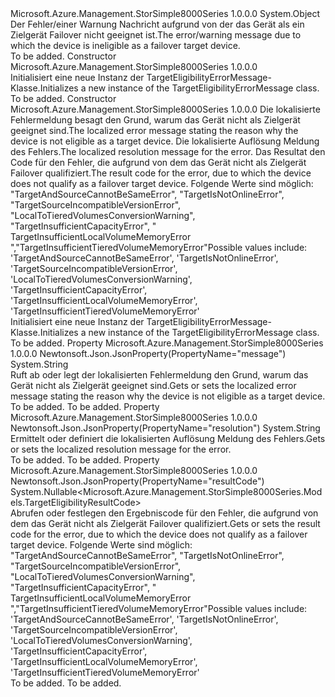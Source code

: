 <Type Name="TargetEligibilityErrorMessage" FullName="Microsoft.Azure.Management.StorSimple8000Series.Models.TargetEligibilityErrorMessage">
  <TypeSignature Language="C#" Value="public class TargetEligibilityErrorMessage" />
  <TypeSignature Language="ILAsm" Value=".class public auto ansi beforefieldinit TargetEligibilityErrorMessage extends System.Object" />
  <TypeSignature Language="DocId" Value="T:Microsoft.Azure.Management.StorSimple8000Series.Models.TargetEligibilityErrorMessage" />
  <TypeSignature Language="VB.NET" Value="Public Class TargetEligibilityErrorMessage" />
  <TypeSignature Language="F#" Value="type TargetEligibilityErrorMessage = class" />
  <AssemblyInfo>
    <AssemblyName>Microsoft.Azure.Management.StorSimple8000Series</AssemblyName>
    <AssemblyVersion>1.0.0.0</AssemblyVersion>
  </AssemblyInfo>
  <Base>
    <BaseTypeName>System.Object</BaseTypeName>
  </Base>
  <Interfaces />
  <Docs>
    <summary>
            <span data-ttu-id="71655-101">Der Fehler/einer Warnung Nachricht aufgrund von der das Gerät als ein Zielgerät Failover nicht geeignet ist.</span><span class="sxs-lookup"><span data-stu-id="71655-101">The error/warning message due to which the device is ineligible as a failover target device.</span></span>
            </summary>
    <remarks>To be added.</remarks>
  </Docs>
  <Members>
    <Member MemberName=".ctor">
      <MemberSignature Language="C#" Value="public TargetEligibilityErrorMessage ();" />
      <MemberSignature Language="ILAsm" Value=".method public hidebysig specialname rtspecialname instance void .ctor() cil managed" />
      <MemberSignature Language="DocId" Value="M:Microsoft.Azure.Management.StorSimple8000Series.Models.TargetEligibilityErrorMessage.#ctor" />
      <MemberSignature Language="VB.NET" Value="Public Sub New ()" />
      <MemberType>Constructor</MemberType>
      <AssemblyInfo>
        <AssemblyName>Microsoft.Azure.Management.StorSimple8000Series</AssemblyName>
        <AssemblyVersion>1.0.0.0</AssemblyVersion>
      </AssemblyInfo>
      <Parameters />
      <Docs>
        <summary>
            <span data-ttu-id="71655-102">Initialisiert eine neue Instanz der TargetEligibilityErrorMessage-Klasse.</span><span class="sxs-lookup"><span data-stu-id="71655-102">Initializes a new instance of the TargetEligibilityErrorMessage class.</span></span>
            </summary>
        <remarks>To be added.</remarks>
      </Docs>
    </Member>
    <Member MemberName=".ctor">
      <MemberSignature Language="C#" Value="public TargetEligibilityErrorMessage (string message = null, string resolution = null, Nullable&lt;Microsoft.Azure.Management.StorSimple8000Series.Models.TargetEligibilityResultCode&gt; resultCode = null);" />
      <MemberSignature Language="ILAsm" Value=".method public hidebysig specialname rtspecialname instance void .ctor(string message, string resolution, valuetype System.Nullable`1&lt;valuetype Microsoft.Azure.Management.StorSimple8000Series.Models.TargetEligibilityResultCode&gt; resultCode) cil managed" />
      <MemberSignature Language="DocId" Value="M:Microsoft.Azure.Management.StorSimple8000Series.Models.TargetEligibilityErrorMessage.#ctor(System.String,System.String,System.Nullable{Microsoft.Azure.Management.StorSimple8000Series.Models.TargetEligibilityResultCode})" />
      <MemberSignature Language="VB.NET" Value="Public Sub New (Optional message As String = null, Optional resolution As String = null, Optional resultCode As Nullable(Of TargetEligibilityResultCode) = null)" />
      <MemberSignature Language="F#" Value="new Microsoft.Azure.Management.StorSimple8000Series.Models.TargetEligibilityErrorMessage : string * string * Nullable&lt;Microsoft.Azure.Management.StorSimple8000Series.Models.TargetEligibilityResultCode&gt; -&gt; Microsoft.Azure.Management.StorSimple8000Series.Models.TargetEligibilityErrorMessage" Usage="new Microsoft.Azure.Management.StorSimple8000Series.Models.TargetEligibilityErrorMessage (message, resolution, resultCode)" />
      <MemberType>Constructor</MemberType>
      <AssemblyInfo>
        <AssemblyName>Microsoft.Azure.Management.StorSimple8000Series</AssemblyName>
        <AssemblyVersion>1.0.0.0</AssemblyVersion>
      </AssemblyInfo>
      <Parameters>
        <Parameter Name="message" Type="System.String" />
        <Parameter Name="resolution" Type="System.String" />
        <Parameter Name="resultCode" Type="System.Nullable&lt;Microsoft.Azure.Management.StorSimple8000Series.Models.TargetEligibilityResultCode&gt;" />
      </Parameters>
      <Docs>
        <param name="message"><span data-ttu-id="71655-103">Die lokalisierte Fehlermeldung besagt den Grund, warum das Gerät nicht als Zielgerät geeignet sind.</span><span class="sxs-lookup"><span data-stu-id="71655-103">The localized error message stating the reason why the device is not eligible as a target device.</span></span></param>
        <param name="resolution"><span data-ttu-id="71655-104">Die lokalisierte Auflösung Meldung des Fehlers.</span><span class="sxs-lookup"><span data-stu-id="71655-104">The localized resolution message for the error.</span></span></param>
        <param name="resultCode"><span data-ttu-id="71655-105">Das Resultat den Code für den Fehler, die aufgrund von dem das Gerät nicht als Zielgerät Failover qualifiziert.</span><span class="sxs-lookup"><span data-stu-id="71655-105">The result code for the error, due to which the device does not qualify as a failover target device.</span></span>
            <span data-ttu-id="71655-106">Folgende Werte sind möglich: "TargetAndSourceCannotBeSameError", "TargetIsNotOnlineError", "TargetSourceIncompatibleVersionError", "LocalToTieredVolumesConversionWarning", "TargetInsufficientCapacityError", " TargetInsufficientLocalVolumeMemoryError ","TargetInsufficientTieredVolumeMemoryError"</span><span class="sxs-lookup"><span data-stu-id="71655-106">Possible values include: 'TargetAndSourceCannotBeSameError', 'TargetIsNotOnlineError', 'TargetSourceIncompatibleVersionError', 'LocalToTieredVolumesConversionWarning', 'TargetInsufficientCapacityError', 'TargetInsufficientLocalVolumeMemoryError', 'TargetInsufficientTieredVolumeMemoryError'</span></span></param>
        <summary>
            <span data-ttu-id="71655-107">Initialisiert eine neue Instanz der TargetEligibilityErrorMessage-Klasse.</span><span class="sxs-lookup"><span data-stu-id="71655-107">Initializes a new instance of the TargetEligibilityErrorMessage class.</span></span>
            </summary>
        <remarks>To be added.</remarks>
      </Docs>
    </Member>
    <Member MemberName="Message">
      <MemberSignature Language="C#" Value="public string Message { get; set; }" />
      <MemberSignature Language="ILAsm" Value=".property instance string Message" />
      <MemberSignature Language="DocId" Value="P:Microsoft.Azure.Management.StorSimple8000Series.Models.TargetEligibilityErrorMessage.Message" />
      <MemberSignature Language="VB.NET" Value="Public Property Message As String" />
      <MemberSignature Language="F#" Value="member this.Message : string with get, set" Usage="Microsoft.Azure.Management.StorSimple8000Series.Models.TargetEligibilityErrorMessage.Message" />
      <MemberType>Property</MemberType>
      <AssemblyInfo>
        <AssemblyName>Microsoft.Azure.Management.StorSimple8000Series</AssemblyName>
        <AssemblyVersion>1.0.0.0</AssemblyVersion>
      </AssemblyInfo>
      <Attributes>
        <Attribute>
          <AttributeName>Newtonsoft.Json.JsonProperty(PropertyName="message")</AttributeName>
        </Attribute>
      </Attributes>
      <ReturnValue>
        <ReturnType>System.String</ReturnType>
      </ReturnValue>
      <Docs>
        <summary>
            <span data-ttu-id="71655-108">Ruft ab oder legt der lokalisierten Fehlermeldung den Grund, warum das Gerät nicht als Zielgerät geeignet sind.</span><span class="sxs-lookup"><span data-stu-id="71655-108">Gets or sets the localized error message stating the reason why the device is not eligible as a target device.</span></span>
            </summary>
        <value>To be added.</value>
        <remarks>To be added.</remarks>
      </Docs>
    </Member>
    <Member MemberName="Resolution">
      <MemberSignature Language="C#" Value="public string Resolution { get; set; }" />
      <MemberSignature Language="ILAsm" Value=".property instance string Resolution" />
      <MemberSignature Language="DocId" Value="P:Microsoft.Azure.Management.StorSimple8000Series.Models.TargetEligibilityErrorMessage.Resolution" />
      <MemberSignature Language="VB.NET" Value="Public Property Resolution As String" />
      <MemberSignature Language="F#" Value="member this.Resolution : string with get, set" Usage="Microsoft.Azure.Management.StorSimple8000Series.Models.TargetEligibilityErrorMessage.Resolution" />
      <MemberType>Property</MemberType>
      <AssemblyInfo>
        <AssemblyName>Microsoft.Azure.Management.StorSimple8000Series</AssemblyName>
        <AssemblyVersion>1.0.0.0</AssemblyVersion>
      </AssemblyInfo>
      <Attributes>
        <Attribute>
          <AttributeName>Newtonsoft.Json.JsonProperty(PropertyName="resolution")</AttributeName>
        </Attribute>
      </Attributes>
      <ReturnValue>
        <ReturnType>System.String</ReturnType>
      </ReturnValue>
      <Docs>
        <summary>
            <span data-ttu-id="71655-109">Ermittelt oder definiert die lokalisierten Auflösung Meldung des Fehlers.</span><span class="sxs-lookup"><span data-stu-id="71655-109">Gets or sets the localized resolution message for the error.</span></span>
            </summary>
        <value>To be added.</value>
        <remarks>To be added.</remarks>
      </Docs>
    </Member>
    <Member MemberName="ResultCode">
      <MemberSignature Language="C#" Value="public Nullable&lt;Microsoft.Azure.Management.StorSimple8000Series.Models.TargetEligibilityResultCode&gt; ResultCode { get; set; }" />
      <MemberSignature Language="ILAsm" Value=".property instance valuetype System.Nullable`1&lt;valuetype Microsoft.Azure.Management.StorSimple8000Series.Models.TargetEligibilityResultCode&gt; ResultCode" />
      <MemberSignature Language="DocId" Value="P:Microsoft.Azure.Management.StorSimple8000Series.Models.TargetEligibilityErrorMessage.ResultCode" />
      <MemberSignature Language="VB.NET" Value="Public Property ResultCode As Nullable(Of TargetEligibilityResultCode)" />
      <MemberSignature Language="F#" Value="member this.ResultCode : Nullable&lt;Microsoft.Azure.Management.StorSimple8000Series.Models.TargetEligibilityResultCode&gt; with get, set" Usage="Microsoft.Azure.Management.StorSimple8000Series.Models.TargetEligibilityErrorMessage.ResultCode" />
      <MemberType>Property</MemberType>
      <AssemblyInfo>
        <AssemblyName>Microsoft.Azure.Management.StorSimple8000Series</AssemblyName>
        <AssemblyVersion>1.0.0.0</AssemblyVersion>
      </AssemblyInfo>
      <Attributes>
        <Attribute>
          <AttributeName>Newtonsoft.Json.JsonProperty(PropertyName="resultCode")</AttributeName>
        </Attribute>
      </Attributes>
      <ReturnValue>
        <ReturnType>System.Nullable&lt;Microsoft.Azure.Management.StorSimple8000Series.Models.TargetEligibilityResultCode&gt;</ReturnType>
      </ReturnValue>
      <Docs>
        <summary>
            <span data-ttu-id="71655-110">Abrufen oder festlegen den Ergebniscode für den Fehler, die aufgrund von dem das Gerät nicht als Zielgerät Failover qualifiziert.</span><span class="sxs-lookup"><span data-stu-id="71655-110">Gets or sets the result code for the error, due to which the device does not qualify as a failover target device.</span></span> <span data-ttu-id="71655-111">Folgende Werte sind möglich: "TargetAndSourceCannotBeSameError", "TargetIsNotOnlineError", "TargetSourceIncompatibleVersionError", "LocalToTieredVolumesConversionWarning", "TargetInsufficientCapacityError", " TargetInsufficientLocalVolumeMemoryError ","TargetInsufficientTieredVolumeMemoryError"</span><span class="sxs-lookup"><span data-stu-id="71655-111">Possible values include: 'TargetAndSourceCannotBeSameError', 'TargetIsNotOnlineError', 'TargetSourceIncompatibleVersionError', 'LocalToTieredVolumesConversionWarning', 'TargetInsufficientCapacityError', 'TargetInsufficientLocalVolumeMemoryError', 'TargetInsufficientTieredVolumeMemoryError'</span></span>
            </summary>
        <value>To be added.</value>
        <remarks>To be added.</remarks>
      </Docs>
    </Member>
  </Members>
</Type>